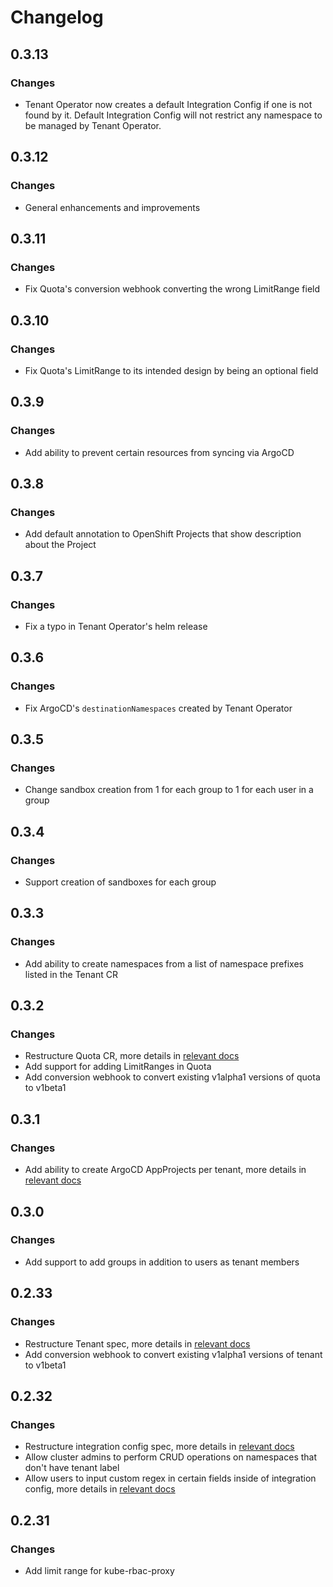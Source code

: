 # Changelog

## 0.3.13

### Changes

- Tenant Operator now creates a default Integration Config if one is not found by it. Default Integration Config will not restrict any namespace to be managed by Tenant Operator.

## 0.3.12

### Changes

- General enhancements and improvements

## 0.3.11

### Changes

- Fix Quota's conversion webhook converting the wrong LimitRange field

## 0.3.10

### Changes

- Fix Quota's LimitRange to its intended design by being an optional field

## 0.3.9

### Changes

- Add ability to prevent certain resources from syncing via ArgoCD

## 0.3.8

### Changes

- Add default annotation to OpenShift Projects that show description about the Project

## 0.3.7

### Changes

- Fix a typo in Tenant Operator's helm release

## 0.3.6

### Changes

- Fix ArgoCD's `destinationNamespaces` created by Tenant Operator

## 0.3.5

### Changes

- Change sandbox creation from 1 for each group to 1 for each user in a group

## 0.3.4

### Changes

- Support creation of sandboxes for each group

## 0.3.3

### Changes

- Add ability to create namespaces from a list of namespace prefixes listed in the Tenant CR

## 0.3.2

### Changes

- Restructure Quota CR, more details in [relevant docs](./customresources.html#_1-tenant)
- Add support for adding LimitRanges in Quota
- Add conversion webhook to convert existing v1alpha1 versions of quota to v1beta1

## 0.3.1

### Changes

- Add ability to create ArgoCD AppProjects per tenant, more details in [relevant docs](./argocd.html)

## 0.3.0

### Changes

- Add support to add groups in addition to users as tenant members

## 0.2.33

### Changes

- Restructure Tenant spec, more details in [relevant docs](./customresources.html#_2-tenant)
- Add conversion webhook to convert existing v1alpha1 versions of tenant to v1beta1

## 0.2.32

### Changes

- Restructure integration config spec, more details in [relevant docs](./integration-config.html)
- Allow cluster admins to perform CRUD operations on namespaces that don't have tenant label
- Allow users to input custom regex in certain fields inside of integration config, more details in [relevant docs](./integration-config.html#openshift)

## 0.2.31

### Changes

- Add limit range for kube-rbac-proxy
